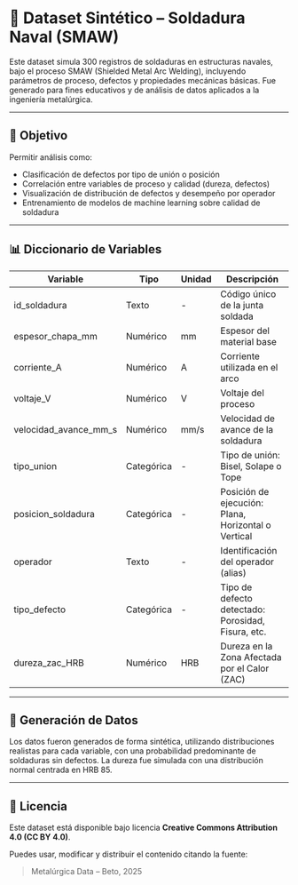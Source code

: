 # 🔧 Dataset Sintético – Soldadura Naval (SMAW)

Este dataset simula 300 registros de soldaduras en estructuras navales, bajo el proceso SMAW (Shielded Metal Arc Welding), incluyendo parámetros de proceso, defectos y propiedades mecánicas básicas. Fue generado para fines educativos y de análisis de datos aplicados a la ingeniería metalúrgica.

---

## 🎯 Objetivo

Permitir análisis como:
- Clasificación de defectos por tipo de unión o posición
- Correlación entre variables de proceso y calidad (dureza, defectos)
- Visualización de distribución de defectos y desempeño por operador
- Entrenamiento de modelos de machine learning sobre calidad de soldadura

---

## 📊 Diccionario de Variables

| Variable                   | Tipo       | Unidad   | Descripción |
|----------------------------|------------|----------|-------------|
| id_soldadura              | Texto      | -        | Código único de la junta soldada |
| espesor_chapa_mm          | Numérico   | mm       | Espesor del material base |
| corriente_A               | Numérico   | A        | Corriente utilizada en el arco |
| voltaje_V                 | Numérico   | V        | Voltaje del proceso |
| velocidad_avance_mm_s     | Numérico   | mm/s     | Velocidad de avance de la soldadura |
| tipo_union                | Categórica | -        | Tipo de unión: Bisel, Solape o Tope |
| posicion_soldadura        | Categórica | -        | Posición de ejecución: Plana, Horizontal o Vertical |
| operador                  | Texto      | -        | Identificación del operador (alias) |
| tipo_defecto              | Categórica | -        | Tipo de defecto detectado: Porosidad, Fisura, etc. |
| dureza_zac_HRB            | Numérico   | HRB      | Dureza en la Zona Afectada por el Calor (ZAC) |

---

## 🧬 Generación de Datos

Los datos fueron generados de forma sintética, utilizando distribuciones realistas para cada variable, con una probabilidad predominante de soldaduras sin defectos. La dureza fue simulada con una distribución normal centrada en HRB 85.

---

## 📜 Licencia

Este dataset está disponible bajo licencia **Creative Commons Attribution 4.0 (CC BY 4.0)**.

Puedes usar, modificar y distribuir el contenido citando la fuente:

> Metalúrgica Data – Beto, 2025

